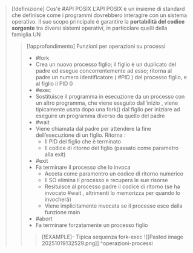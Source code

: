 
>[!definizione] Cos'è  #API POSIX
>L'API POSIX è un insieme di standard che definisce come i programmi dovrebbero interagire con un sistema operativo. Il suo scopo principale è garantire la **portabilità del codice sorgente** tra diversi sistemi operativi, in particolare quelli della famiglia UN
>
>>[!approfondimento] Funzioni per operazioni su processi 
>>- #fork
>>	- Crea un nuovo processo figlio; il figlio è un duplicato del padre ed esegue concorrentemente ad esso; ritorna al padre un numero identificatore ( #PID ) del processo figlio, e al figlio il PID 0
>>- #exec
>>	- Sostituisce il programma in esecuzione da un processo con un altro programma, che viene eseguito dall’inizio , viene tipicamente usata dopo una fork() dal figlio per iniziare ad eseguire un programma diverso da quello del padre
>>- #wait
>>	-  Viene chiamata dal padre per attendere la fine dell’esecuzione di un figlio.
>>	  Ritorna :
>>		- Il PID del figlio che è terminato
>>		- Il codice di ritorno del figlio (passato come parametro alla exit)
>>- #exit 
>>	- Fa terminare il processo che lo invoca
>>		- Acceta come paramentro un codice di ritorno numerico
>>		- Il SO elimina il processo e recupera le sue risorse
>>		- Resituisce al processo padre il codice di ritorno (se ha invocato #wait , altrimenti lo memorizza per quando lo invocherà)
>>		- Viene implicitamente invocata se il processo esce dalla funzione main
>>- #abort 
>>	- Fa terminare forzatamente un processo figlio
>>
>>>[!EXAMPLE]- Tipica sequenza fork-exec
>>>![[Pasted image 20251019132529.png]]
>>^operazioni-processi